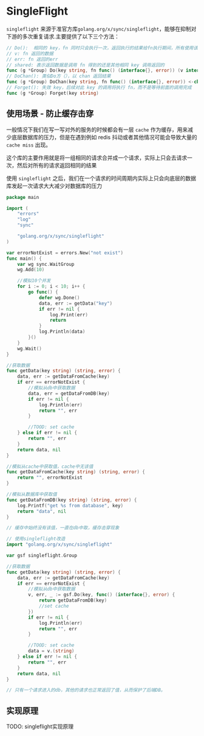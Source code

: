 # SingleFlight

`singleflight` 来源于准官方库`golang.org/x/sync/singleflight`，能够在抑制对下游的多次重复请求.主要提供了以下三个方法：

```go
// Do():  相同的 key，fn 同时只会执行一次，返回执行的结果给fn执行期间，所有使用该 key 的调用
// v: fn 返回的数据
// err: fn 返回的err
// shared: 表示返回数据是调用 fn 得到的还是其他相同 key 调用返回的
func (g *Group) Do(key string, fn func() (interface{}, error)) (v interface{}, err error, shared bool) {
// DoChan(): 类似Do方（），以 chan 返回结果
func (g *Group) DoChan(key string, fn func() (interface{}, error)) <-chan Result {
// Forget(): 失效 key，后续对此 key 的调用将执行 fn，而不是等待前面的调用完成
func (g *Group) Forget(key string)
```

## 使用场景 - 防止缓存击穿

一般情况下我们在写一写对外的服务的时候都会有一层 `cache` 作为缓存，用来减少底层数据库的压力，但是在遇到例如 redis 抖动或者其他情况可能会导致大量的 `cache miss` 出现。

这个库的主要作用就是将一组相同的请求合并成一个请求，实际上只会去请求一次，然后对所有的请求返回相同的结果

使用 `singleflight` 之后，我们在一个请求的时间周期内实际上只会向底层的数据库发起一次请求大大减少对数据库的压力

```go
package main

import (
	"errors"
	"log"
	"sync"

	"golang.org/x/sync/singleflight"
)

var errorNotExist = errors.New("not exist")
func main() {
	var wg sync.WaitGroup
	wg.Add(10)

	//模拟10个并发
	for i := 0; i < 10; i++ {
		go func() {
			defer wg.Done()
			data, err := getData("key")
			if err != nil {
				log.Print(err)
				return
			}
			log.Println(data)
		}()
	}
	wg.Wait()
}

//获取数据
func getData(key string) (string, error) {
	data, err := getDataFromCache(key)
	if err == errorNotExist {
		//模拟从db中获取数据
		data, err = getDataFromDB(key)
		if err != nil {
			log.Println(err)
			return "", err
		}

		//TOOD: set cache
	} else if err != nil {
		return "", err
	}
	return data, nil
}

//模拟从cache中获取值，cache中无该值
func getDataFromCache(key string) (string, error) {
	return "", errorNotExist
}

//模拟从数据库中获取值
func getDataFromDB(key string) (string, error) {
	log.Printf("get %s from database", key)
	return "data", nil
}

// 缓存中始终没有该值，一直在db中取，缓存击穿现象
```

```go
// 使用singleflight改造
import "golang.org/x/sync/singleflight"

var gsf singleflight.Group

//获取数据
func getData(key string) (string, error) {
	data, err := getDataFromCache(key)
	if err == errorNotExist {
		//模拟从db中获取数据
		v, err, _ := gsf.Do(key, func() (interface{}, error) {
			return getDataFromDB(key)
			//set cache
		})
		if err != nil {
			log.Println(err)
			return "", err
		}

		//TOOD: set cache
		data = v.(string)
	} else if err != nil {
		return "", err
	}
	return data, nil
}

// 只有一个请求进入的db，其他的请求也正常返回了值，从而保护了后端DB。
```

## 实现原理

TODO: singleflight实现原理